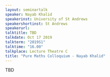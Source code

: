 ```yaml
---
layout: seminartalk
speaker: Nayab Khalid
speakerinst: University of St Andrews
speakershortinst: St Andrews
speakerurl: 
talktitle: TBD
talkdate: Oct 17 2019
talkterm: "2019S1"
talktime: "16.00"
talkplace: Lecture Theatre C
title: "Pure Maths Colloquium - Nayab Khalid"
---
```


 TBD